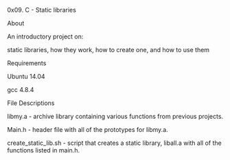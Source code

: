 0x09. C - Static libraries

About

An introductory project on:



static libraries, how they work, how to create one, and how to use them

Requirements

Ubuntu 14.04

gcc 4.8.4

File Descriptions

libmy.a - archive library containing various functions from previous projects.



Main.h - header file with all of the prototypes for libmy.a.



create_static_lib.sh - script that creates a static library, liball.a with all of the functions listed in main.h.
